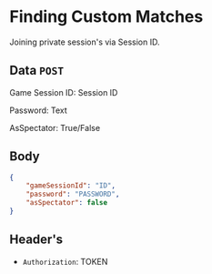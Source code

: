 # Finding Custom Matches
Joining private session's via Session ID.

## Data `POST`

Game Session ID: Session ID

Password: Text

AsSpectator: True/False 	

## Body
```json
{
	"gameSessionId": "ID",
	"password": "PASSWORD",
	"asSpectator": false
}
```

## Header's
- `Authorization`: TOKEN